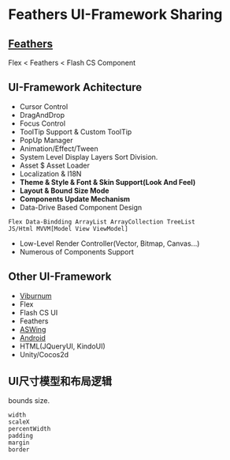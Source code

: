 # Feathers UI-Framework Sharing

## [Feathers](http://feathersui.com/)

Flex < Feathers < Flash CS Component

## UI-Framework Achitecture
* Cursor Control
* DragAndDrop
* Focus Control
* ToolTip Support & Custom ToolTip
* PopUp Manager
* Animation/Effect/Tween
* System Level Display Layers Sort Division.
* Asset $ Asset Loader
* Localization & I18N 
* __Theme & Style & Font & Skin Support(Look And Feel)__
* __Layout & Bound Size Mode__
* __Components Update Mechanism__ 
* Data-Drive Based Component Design
```
Flex Data-Bindding ArrayList ArrayCollection TreeList    
JS/Html MVVM[Model View ViewModel]
```
* Low-Level Render Controller(Vector, Bitmap, Canvas...)
* Numerous of Components Support

## Other UI-Framework
* [Viburnum](https://github.com/alex-zhang/Viburnum-UIFramework)
* Flex
* Flash CS UI
* Feathers
* [ASWing](https://github.com/alex-zhang/aswing/blob/master/AsWing/src/org/aswing/Component.as)
* [Android](https://github.com/android/platform_frameworks_base/tree/master/core/java/android)
* HTML(JQueryUI, KindoUI)
* Unity/Cocos2d

## UI尺寸模型和布局逻辑

bounds size.

```
width
scaleX
percentWidth
padding
margin
border
```
